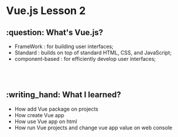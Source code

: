<h1>Vue.js Lesson 2</h1>

<h2>:question: What's Vue.js?</h2>
<ul>
<li>FrameWork : for building user interfaces;</li>
<li>Standard : builds on top of standard HTML, CSS, and JavaScript;</li>
<li>component-based : for efficiently develop user interfaces;</li>
</ul>
<br><br>
<h2>:writing_hand: What I learned?</h2>
<ul>
<li>How add Vue package on projects</li>
<li>How create Vue app</li>
<li>How use Vue app on html</li>
<li>How run Vue projects and change vue app value on web console</li>
</ul>
